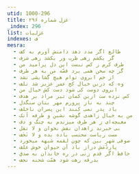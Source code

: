 ```yaml
---
utid: 1000-296
title: غزل شماره ۲۹۶
_index: 296
list: غزلیات
indexes: ف
mesra:
  - طالع اگر مدد دهد دامنش آورم به کف
  - گر بکشم زهی طرب ور بکشد زهی شرف
  - طرف کرم ز کس نبست این دل پرامید من
  - گر چه سخن همی برد قصّه من به هر طرف
  - از خم ابروی توام هیچ گشایشی نشد
  - وه که درین خیال کج عمر عزیز شد تلف
  - ابروی دوست کی شود دست کش خیال من
  - کس نزده ست ازین کمان تیر مراد بر هدف
  - چند به ناز پرورم مهر بتان سنگدل
  - یاد پدر نمی کنند این پسران ناخلف
  - من به خیال زاهدی گوشه نشین و طرفه آنک
  - مغبچه‌ای ز هر طرف میزندم به چنگ و دف
  - بی خبرند زاهدان نقش بخوان و لا تقل
  - مست ریاست محتسب باده بده و لا تَخَف
  - صوفی شهر بین که چون لقمه شبهه میخورد
  - پاردُمَش دراز باد آن حیوان خوش علف
  - حافظ اگر قدم زنی در ره خاندان به صدق
  - بدرقه رهت شود همّت شحنه نجف
---
```

